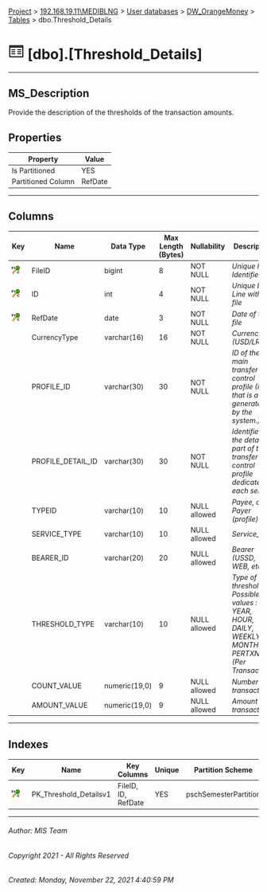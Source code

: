 #### 

[Project](../../../../index.md) > [192.168.19.11\\MEDIBLNG](../../../index.md) > [User databases](../../index.md) > [DW_OrangeMoney](../index.md) > [Tables](Tables.md) > dbo.Threshold_Details

# ![Tables](../../../../Images/Table32.png) [dbo].[Threshold_Details]

---

## <a name="#description"></a>MS_Description

Provide the description of the thresholds of the transaction amounts.

## <a name="#properties"></a>Properties

| Property | Value |
|---|---|
| Is Partitioned | YES |
| Partitioned Column | RefDate |


---

## <a name="#columns"></a>Columns

| Key | Name | Data Type | Max Length (Bytes) | Nullability | Description |
|---|---|---|---|---|---|
| [![Cluster Primary Key PK_Threshold_Detailsv1: *](../../../../Images/pkcluster.png)](#indexes) | FileID | bigint | 8 | NOT NULL | _Unique File Identifier_ |
| [![Cluster Primary Key PK_Threshold_Detailsv1: *](../../../../Images/pkcluster.png)](#indexes) | ID | int | 4 | NOT NULL | _Unique Data Line within a file_ |
| [![Cluster Primary Key PK_Threshold_Detailsv1: *](../../../../Images/pkcluster.png)](#indexes) | RefDate | date | 3 | NOT NULL | _Date of the file_ |
|  | CurrencyType | varchar(16) | 16 | NOT NULL | _Currency (USD/LRD)_ |
|  | PROFILE_ID | varchar(30) | 30 | NOT NULL | _ID of the main transfer control profile (ID that is auto-generated by the system.)_ |
|  | PROFILE_DETAIL_ID | varchar(30) | 30 | NOT NULL | _Identifier of the detail part of the transfer control profile dedicated to each service_ |
|  | TYPEID | varchar(10) | 10 | NULL allowed | _Payee, or Payer (profile)_ |
|  | SERVICE_TYPE | varchar(10) | 10 | NULL allowed | _Service_type_ |
|  | BEARER_ID | varchar(20) | 20 | NULL allowed | _Bearer (USSD, WEB, etc)_ |
|  | THRESHOLD_TYPE | varchar(10) | 10 | NULL allowed | _Type of threshold. Possible values : YEAR, HOUR, DAILY, WEEKLY, MONTHLY, PERTXN (Per Transaction)_ |
|  | COUNT_VALUE | numeric(19,0) | 9 | NULL allowed | _Number of transactions_ |
|  | AMOUNT_VALUE | numeric(19,0) | 9 | NULL allowed | _Amount of transactions_ |


---

## <a name="#indexes"></a>Indexes

| Key | Name | Key Columns | Unique | Partition Scheme | Partitioned |
|---|---|---|---|---|---|
| [![Cluster Primary Key PK_Threshold_Detailsv1: *](../../../../Images/pkcluster.png)](#indexes) | PK_Threshold_Detailsv1 | FileID, ID, RefDate | YES | pschSemesterPartition | RefDate |


---

###### Author:  MIS Team

###### Copyright 2021 - All Rights Reserved

###### Created: Monday, November 22, 2021 4:40:59 PM

